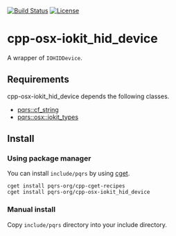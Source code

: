 [![Build Status](https://travis-ci.org/pqrs-org/cpp-osx-iokit_hid_device.svg?branch=master)](https://travis-ci.org/pqrs-org/cpp-osx-iokit_hid_device)
[![License](https://img.shields.io/badge/license-Boost%20Software%20License-blue.svg)](https://github.com/pqrs-org/cpp-osx-iokit_hid_device/blob/master/LICENSE.md)

# cpp-osx-iokit_hid_device

A wrapper of `IOHIDDevice`.

## Requirements

cpp-osx-iokit_hid_device depends the following classes.

- [pqrs::cf_string](https://github.com/pqrs-org/cpp-cf_string)
- [pqrs::osx::iokit_types](https://github.com/pqrs-org/cpp-osx-iokit_types)

## Install

### Using package manager

You can install `include/pqrs` by using [cget](https://github.com/pfultz2/cget).

```shell
cget install pqrs-org/cpp-cget-recipes
cget install pqrs-org/cpp-osx-iokit_hid_device
```

### Manual install

Copy `include/pqrs` directory into your include directory.
